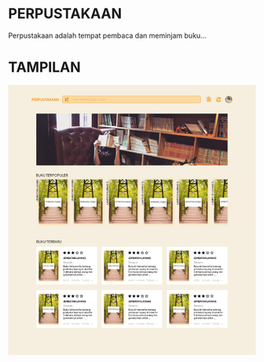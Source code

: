 # PERPUSTAKAAN
Perpustakaan adalah tempat pembaca dan meminjam buku...



# TAMPILAN
![contoh tampilan](./preview/home-preview.jpg)
